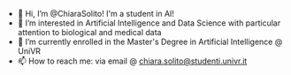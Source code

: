 - 👋 Hi, I’m @ChiaraSolito! I'm a student in AI!
- 👀 I’m interested in Artificial Intelligence and Data Science with particular attention to biological and medical data
- 🌱 I’m currently enrolled in the Master's Degree in Artificial Intelligence @ UniVR
- 📫 How to reach me: via email @ chiara.solito@studenti.univr.it
